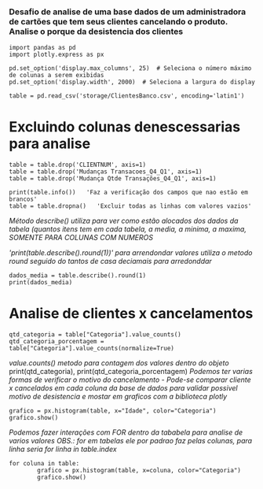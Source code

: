 ### Desafio de analise de uma base dados de um administradora de cartões que tem seus clientes cancelando o produto. Analise o porque da desistencia dos clientes

````
import pandas as pd
import plotly.express as px
````

````
pd.set_option('display.max_columns', 25)  # Seleciona o número máximo de colunas a serem exibidas
pd.set_option('display.width', 2000)  # Seleciona a largura do display

table = pd.read_csv('storage/ClientesBanco.csv', encoding='latin1')
````
# Excluindo colunas denescessarias para analise

````
table = table.drop('CLIENTNUM', axis=1)  
table = table.drop('Mudanças Transacoes_Q4_Q1', axis=1) 
table = table.drop('Mudança Qtde Transações_Q4_Q1', axis=1)
````

````
print(table.info())   'Faz a verificação dos campos que nao estão em brancos'
table = table.dropna()   'Excluir todas as linhas com valores vazios'
````

_Método describe() utiliza para ver como estão alocados dos dados da tabela (quantos itens tem em cada tabela,
 a media, a minima, a maxima, SOMENTE PARA COLUNAS COM NUMEROS_
 
_'print(table.describe().round(1))' para arrendondar valores utiliza o metodo round seguido do tantos de casa deciamais 
para arredonddar_

````
dados_media = table.describe().round(1)
print(dados_media)
````

# Analise de clientes x cancelamentos

````
qtd_categoria = table["Categoria"].value_counts() 
qtd_categoria_porcentagem = table["Categoria"].value_counts(normalize=True)
````

_value.counts() metodo para contagem dos valores dentro do objeto_
print(qtd_categoria), print(qtd_categoria_porcentagem)
_Podemos ter varias formas de verificar o motivo do cancelamento
    - Pode-se comparar cliente x cancelados em cada coluna da base de dados para validar possivel motivo de desistencia
    e mostar em graficos com a biblioteca plotly_

````
grafico = px.histogram(table, x="Idade", color="Categoria")
grafico.show()
````

_Podemos fazer interações com FOR dentro da tababela para analise de varios valores
OBS.: for em tabelas ele por padrao faz pelas colunas, para linha seria for linha in table.index_
 
````
for coluna in table:
        grafico = px.histogram(table, x=coluna, color="Categoria")
        grafico.show()
````
